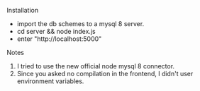 Installation
* import the db schemes to a mysql 8 server.
* cd server && node index.js
* enter "http://localhost:5000"

Notes
1. I tried to use the new official node mysql 8 connector.
2. Since you asked no compilation in the frontend, I didn't user environment variables.